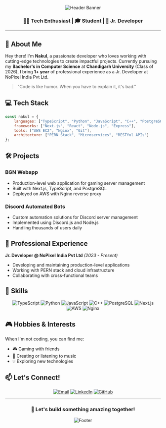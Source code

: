 <div align="center">
  
![Header Banner](https://capsule-render.vercel.app/api?type=waving&color=gradient&customColorList=0,2,2,5,30&height=200&section=header&text=Nakul%20Kalra&fontSize=60&animation=fadeIn&fontAlignY=38&desc=Tech%20Enthusiast%20|%20Student%20|%20Jr.%20Developer&descAlignY=58&descAlign=50)

### 👨‍💻 Tech Enthusiast | 🎓 Student | 💼 Jr. Developer

</div>

---

## 🚀 About Me

Hey there! I'm **Nakul**, a passionate developer who loves working with cutting-edge technologies to create impactful projects. Currently pursuing my **Bachelor's in Computer Science** at **Chandigarh University** (Class of 2026), I bring **1+ year** of professional experience as a Jr. Developer at NoPixel India Pvt Ltd.

> "Code is like humor. When you have to explain it, it's bad." 

## 💻 Tech Stack

```javascript
const nakul = {
    languages: ["TypeScript", "Python", "JavaScript", "C++", "PostgreSQL"],
    frameworks: ["Next.js", "React", "Node.js", "Express"],
    tools: ["AWS EC2", "Nginx", "Git"],
    architecture: ["PERN Stack", "Microservices", "RESTful APIs"]
};
```

## 🛠️ Projects

### BGN Webapp
- Production-level web application for gaming server management
- Built with Next.js, TypeScript, and PostgreSQL
- Deployed on AWS with Nginx reverse proxy

### Discord Automated Bots
- Custom automation solutions for Discord server management
- Implemented using Discord.js and Node.js
- Handling thousands of users daily

## 🏢 Professional Experience

**Jr. Developer @ NoPixel India Pvt Ltd** *(2023 - Present)*
- Developing and maintaining production-level applications
- Working with PERN stack and cloud infrastructure
- Collaborating with cross-functional teams


## 🎯 Skills

<div align="center">

![TypeScript](https://img.shields.io/badge/-TypeScript-3178C6?style=for-the-badge&logo=typescript&logoColor=white)
![Python](https://img.shields.io/badge/-Python-3776AB?style=for-the-badge&logo=python&logoColor=white)
![JavaScript](https://img.shields.io/badge/-JavaScript-F7DF1E?style=for-the-badge&logo=javascript&logoColor=black)
![C++](https://img.shields.io/badge/-C++-00599C?style=for-the-badge&logo=cplusplus&logoColor=white)
![PostgreSQL](https://img.shields.io/badge/-PostgreSQL-336791?style=for-the-badge&logo=postgresql&logoColor=white)
![Next.js](https://img.shields.io/badge/-Next.js-000000?style=for-the-badge&logo=next.js&logoColor=white)
![AWS](https://img.shields.io/badge/-AWS-232F3E?style=for-the-badge&logo=amazon-aws&logoColor=white)
![Nginx](https://img.shields.io/badge/-Nginx-009639?style=for-the-badge&logo=nginx&logoColor=white)

</div>

## 🎮 Hobbies & Interests

When I'm not coding, you can find me:
- 🎮 Gaming with friends
- 🎵 Creating or listening to music
- 💡 Exploring new technologies

## 📫 Let's Connect!

<div align="center">

[![Email](https://img.shields.io/badge/-Email-D14836?style=for-the-badge&logo=gmail&logoColor=white)](mailto:kalranakul5@gmail.com)
[![LinkedIn](https://img.shields.io/badge/-LinkedIn-0077B5?style=for-the-badge&logo=linkedin&logoColor=white)](https://linkedin.com/nakulkalra)
[![GitHub](https://img.shields.io/badge/-GitHub-181717?style=for-the-badge&logo=github&logoColor=white)](https://github.com/nakulkalra)

</div>

---

<div align="center">
  
### 💫 Let's build something amazing together!

![Footer](https://capsule-render.vercel.app/api?type=waving&color=gradient&customColorList=0,2,2,5,30&height=100&section=footer)

</div>
